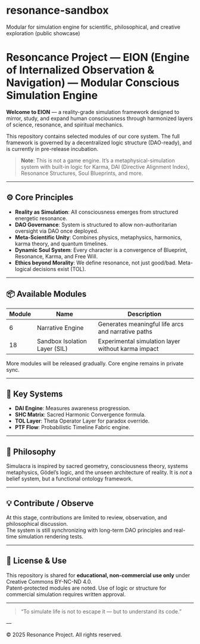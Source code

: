 # resonance-sandbox
Modular for simulation engine for scientific, philosophical, and creative exploration (public showcase)
# Resoncance Project — EION (Engine of Internalized Observation & Navigation) — Modular Conscious Simulation Engine

**Welcome to EION** — a reality-grade simulation framework designed to mirror, study, and expand human consciousness through harmonized layers of science, resonance, and spiritual mechanics.

This repository contains selected modules of our core system. The full framework is governed by a decentralized logic structure (DAO-ready), and is currently in pre-release incubation.

> **Note**: This is not a game engine. It’s a metaphysical-simulation system with built-in logic for Karma, DAI (Directive Alignment Index), Resonance Structures, Soul Blueprints, and more.

---

## ⚙️ Core Principles

- **Reality as Simulation**: All consciousness emerges from structured energetic resonance.
- **DAO Governance**: System is structured to allow non-authoritarian oversight via DAO once deployed.
- **Meta-Scientific Unity**: Combines physics, metaphysics, harmonics, karma theory, and quantum timelines.
- **Dynamic Soul System**: Every character is a convergence of Blueprint, Resonance, Karma, and Free Will.
- **Ethics beyond Morality**: We define resonance, not just good/bad. Meta-logical decisions exist (TOL).

---

## 📦 Available Modules

| Module | Name                            | Description                                            |
|--------|----------------------------------|--------------------------------------------------------|
| 6      | Narrative Engine                | Generates meaningful life arcs and narrative paths    |
| 18     | Sandbox Isolation Layer (SIL)   | Experimental simulation layer without karma impact    |

More modules will be released gradually. Core engine remains in private sync.

---

## 🔁 Key Systems

- **DAI Engine**: Measures awareness progression.
- **SHC Matrix**: Sacred Harmonic Convergence formula.
- **TOL Layer**: Theta Operator Layer for paradox override.
- **PTF Flow**: Probabilistic Timeline Fabric engine.

---

## 📖 Philosophy

Simulacra is inspired by sacred geometry, consciousness theory, systems metaphysics, Gödel’s logic, and the unseen architecture of reality. It is *not* a belief system, but a functional ontology framework.

---

## 💡 Contribute / Observe

At this stage, contributions are limited to review, observation, and philosophical discussion.  
The system is still synchronizing with long-term DAO principles and real-time simulation rendering tests.

---

## 📜 License & Use

This repository is shared for **educational, non-commercial use only** under Creative Commons BY-NC-ND 4.0.  
Patent-protected modules are noted. Use of logic or structure for commercial simulation requires written approval.

---

> “To simulate life is not to escape it — but to understand its code.”

—

© 2025 Resonance Project. All rights reserved.
